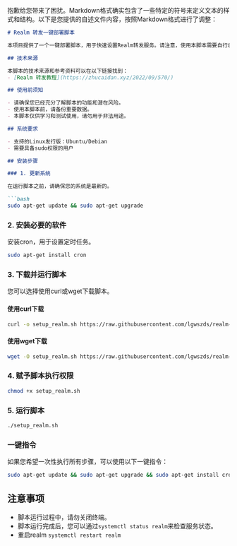 抱歉给您带来了困扰。Markdown格式确实包含了一些特定的符号来定义文本的样式和结构。以下是您提供的自述文件内容，按照Markdown格式进行了调整：

```markdown
# Realm 转发一键部署脚本

本项目提供了一个一键部署脚本，用于快速设置Realm转发服务。请注意，使用本脚本需要自行承担风险，作者不对使用过程中出现的问题负责。

## 技术来源

本脚本的技术来源和参考资料可以在以下链接找到：
- [Realm 转发教程](https://zhucaidan.xyz/2022/09/570/)

## 使用前须知

- 请确保您已经充分了解脚本的功能和潜在风险。
- 使用本脚本前，请备份重要数据。
- 本脚本仅供学习和测试使用，请勿用于非法用途。

## 系统要求

- 支持的Linux发行版：Ubuntu/Debian
- 需要具备sudo权限的用户

## 安装步骤

### 1. 更新系统

在运行脚本之前，请确保您的系统是最新的。

```bash
sudo apt-get update && sudo apt-get upgrade
```

### 2. 安装必要的软件

安装cron，用于设置定时任务。

```bash
sudo apt-get install cron
```

### 3. 下载并运行脚本

您可以选择使用curl或wget下载脚本。

#### 使用curl下载

```bash
curl -o setup_realm.sh https://raw.githubusercontent.com/lgwszds/realm-/main/setup_realm.sh
```

#### 使用wget下载

```bash
wget -O setup_realm.sh https://raw.githubusercontent.com/lgwszds/realm-/main/setup_realm.sh
```

### 4. 赋予脚本执行权限

```bash
chmod +x setup_realm.sh
```

### 5. 运行脚本

```bash
./setup_realm.sh
```

### 一键指令

如果您希望一次性执行所有步骤，可以使用以下一键指令：

```bash
sudo apt-get update && sudo apt-get upgrade && sudo apt-get install cron && curl -sSL https://raw.githubusercontent.com/lgwszds/realm-/main/setup_realm.sh -o setup_realm.sh && chmod +x setup_realm.sh && ./setup_realm.sh
```

## 注意事项

- 脚本运行过程中，请勿关闭终端。
- 脚本运行完成后，您可以通过`systemctl status realm`来检查服务状态。
- 重启realm `systemctl restart realm`

